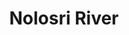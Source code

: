 ---
title: "Nolosri River"
title_bn: "নলশ্রী নদী"
description: "Banaripara upazila of Barisal district is the origin place of this river. This river ends by meeting with Sondha river."
---